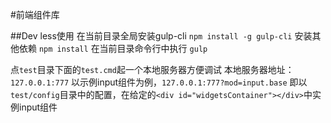 #前端组件库

##Dev 
less使用
在当前目录全局安装gulp-cli
`npm install -g gulp-cli`
安装其他依赖
`npm install`
在当前目录命令行中执行
`gulp`

点`test`目录下面的`test.cmd`起一个本地服务器方便调试
本地服务器地址：`127.0.0.1:777`
以示例input组件为例，`127.0.0.1:777?mod=input.base`
即以`test/config`目录中的配置，在给定的`<div id="widgetsContainer"></div>`中实例input组件